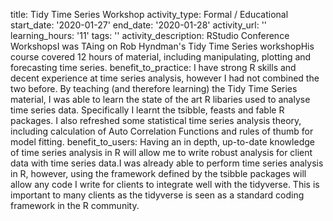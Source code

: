 title: Tidy Time Series Workshop
activity_type: Formal / Educational
start_date: '2020-01-27'
end_date: '2020-01-28'
activity_url: ''
learning_hours: '11'
tags: ''
activity_description: RStudio Conference WorkshopsI was TAing on Rob Hyndman's Tidy
  Time Series workshopHis course covered 12 hours of material, including manipulating,
  plotting and forecasting time series.
benefit_to_practice: I have strong R skills and decent experience at time series analysis,
  however I had not combined the two before. By teaching (and therefore learning)
  the Tidy Time Series material, I was able to learn the state of the art R libaries
  used to analyse time series data. Specifically I learnt the tsibble, feasts and
  fable R packages. I also refreshed some statistical time series analysis theory,
  including calculation of Auto Correlation Functions and rules of thumb for model
  fitting.
benefit_to_users: Having an in depth, up-to-date knowledge of time series analysis
  in R will allow me to write robust analysis for client data with time series data.I
  was already able to perform time series analysis in R, however, using the framework
  defined by the tsibble packages will allow any code I write for clients to integrate
  well with the tidyverse. This is important to many clients as the tidyverse is seen
  as a standard coding framework in the R community.
